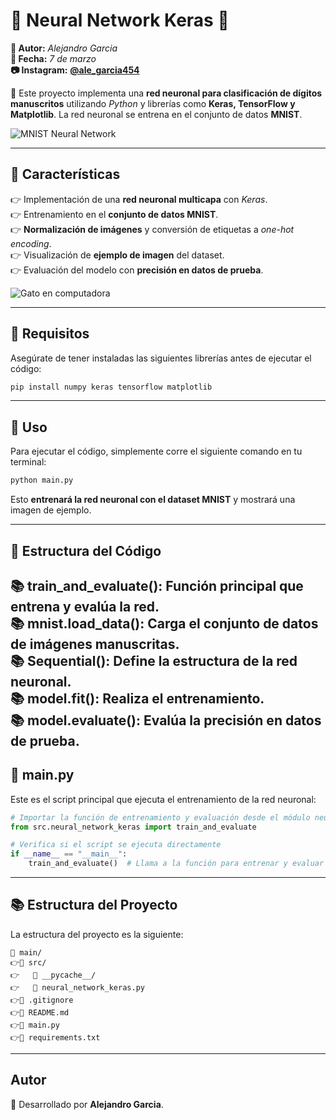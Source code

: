 # 🌟 Neural Network Keras 🌟

**👤 Autor:** *Alejandro Garcia*\
**📅 Fecha:** *7 de marzo*\
**📷 Instagram:** **[@ale\_garcia454](https://www.instagram.com/ale_garcia454/)**

🚀 Este proyecto implementa una **red neuronal para clasificación de dígitos manuscritos** utilizando *Python* y librerías como **Keras, TensorFlow y Matplotlib**. La red neuronal se entrena en el conjunto de datos **MNIST**.

![MNIST Neural Network](https://media.giphy.com/media/26AHONQ79FdWZhAI0/giphy.gif)

---

## 🎯 Características

👉 Implementación de una **red neuronal multicapa** con *Keras*.\
👉 Entrenamiento en el **conjunto de datos MNIST**.\
👉 **Normalización de imágenes** y conversión de etiquetas a *one-hot encoding*.\
👉 Visualización de **ejemplo de imagen** del dataset.\
👉 Evaluación del modelo con **precisión en datos de prueba**.

![Gato en computadora](https://media.giphy.com/media/JIX9t2j0ZTN9S/giphy.gif)

---

## 🔧 Requisitos

Asegúrate de tener instaladas las siguientes librerías antes de ejecutar el código:

```bash
pip install numpy keras tensorflow matplotlib
```

---

## 🚀 Uso

Para ejecutar el código, simplemente corre el siguiente comando en tu terminal:

```bash
python main.py
```

Esto **entrenará la red neuronal con el dataset MNIST** y mostrará una imagen de ejemplo.


---


## 📌 Estructura del Código

📚 **train\_and\_evaluate()**: Función principal que entrena y evalúa la red.\
📚 **mnist.load\_data()**: Carga el conjunto de datos de imágenes manuscritas.\
📚 **Sequential()**: Define la estructura de la red neuronal.\
📚 **model.fit()**: Realiza el entrenamiento.\
📚 **model.evaluate()**: Evalúa la precisión en datos de prueba.
---

## 🏅 main.py

Este es el script principal que ejecuta el entrenamiento de la red neuronal:

```python
# Importar la función de entrenamiento y evaluación desde el módulo neural_network_keras
from src.neural_network_keras import train_and_evaluate

# Verifica si el script se ejecuta directamente
if __name__ == "__main__":
    train_and_evaluate()  # Llama a la función para entrenar y evaluar la red neuronal
```

---

## 📚 Estructura del Proyecto

La estructura del proyecto es la siguiente:

```
📂 main/
👉📂 src/
👉   📂 __pycache__/
👉   📄 neural_network_keras.py
👉📄 .gitignore
👉📄 README.md
👉📄 main.py
👉📄 requirements.txt
```

---

##  Autor

📌 Desarrollado por **Alejandro Garcia**.


